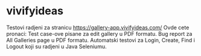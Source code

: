 # vivifyideas
Testovi radjeni za stranicu https://gallery-app.vivifyideas.com/
Ovde cete pronaci: 
Test case-ove pisane za edit gallery u PDF formatu.
Bug report za All Galleries page u PDF formatu.
Automatski testovi za Login, Create, Find i Logout koji su radjeni u Java Seleniumu. 

